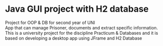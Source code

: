 # Java GUI project with H2 database

Project for OOP & DB for second year of UNI\
App that can manage Prisoner, documents and extract specific information.\
This is a university project for the discipline Practicum & Databases and it is based on developing a desktop app using JFrame and H2 Database
